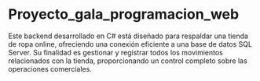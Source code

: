 # Proyecto_gala_programacion_web
Este backend desarrollado en C# está diseñado para respaldar una tienda de ropa online, ofreciendo una conexión eficiente a una base de datos SQL Server. Su finalidad es gestionar y registrar todos los movimientos relacionados con la tienda, proporcionando un control completo sobre las operaciones comerciales.
